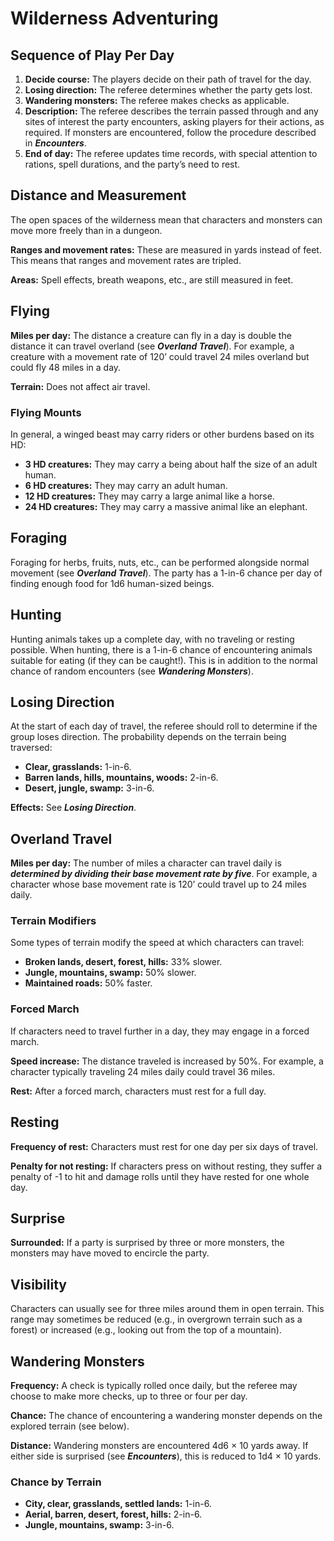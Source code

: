 # Wilderness Adventuring

## Sequence of Play Per Day

1. **Decide course:** The players decide on their path of travel for the day.
2. **Losing direction:** The referee determines whether the party gets lost.
3. **Wandering monsters:** The referee makes checks as applicable.
4. **Description:** The referee describes the terrain passed through and any sites of interest the party encounters, asking players for their actions, as required. If monsters are encountered, follow the procedure described in ***Encounters***.
5. **End of day:** The referee updates time records, with special attention to rations, spell durations, and the party’s need to rest.

## Distance and Measurement

The open spaces of the wilderness mean that characters and monsters can move more freely than in a dungeon.

**Ranges and movement rates:** These are measured in yards instead of feet. This means that ranges and movement rates are tripled.

**Areas:** Spell effects, breath weapons, etc., are still measured in feet.

## Flying

**Miles per day:** The distance a creature can fly in a day is double the distance it can travel overland (see ***Overland Travel***). For example, a creature with a movement rate of 120’ could travel 24 miles overland but could fly 48 miles in a day.

**Terrain:** Does not affect air travel.

### Flying Mounts

In general, a winged beast may carry riders or other burdens based on its HD:

- **3 HD creatures:** They may carry a being about half the size of an adult human.
- **6 HD creatures:** They may carry an adult human.
- **12 HD creatures:** They may carry a large animal like a horse.
- **24 HD creatures:** They may carry a massive animal like an elephant.

## Foraging

Foraging for herbs, fruits, nuts, etc., can be performed alongside normal movement (see ***Overland Travel***). The party has a 1-in-6 chance per day of finding enough food for 1d6 human-sized beings.

## Hunting

Hunting animals takes up a complete day, with no traveling or resting possible. When hunting, there is a 1-in-6 chance of encountering animals suitable for eating (if they can be caught!). This is in addition to the normal chance of random encounters (see ***Wandering Monsters***).

## Losing Direction

At the start of each day of travel, the referee should roll to determine if the group loses direction. The probability depends on the terrain being traversed:

- **Clear, grasslands:** 1-in-6.
- **Barren lands, hills, mountains, woods:** 2-in-6.
- **Desert, jungle, swamp:** 3-in-6.

**Effects:** See ***Losing Direction***.

## Overland Travel

**Miles per day:** The number of miles a character can travel daily is ***determined by dividing their base movement rate by five***. For example, a character whose base movement rate is 120’ could travel up to 24 miles daily.

### Terrain Modifiers

Some types of terrain modify the speed at which characters can travel:

- **Broken lands, desert, forest, hills:** 33% slower.
- **Jungle, mountains, swamp:** 50% slower.
- **Maintained roads:** 50% faster.

### Forced March

If characters need to travel further in a day, they may engage in a forced march.

**Speed increase:** The distance traveled is increased by 50%. For example, a character typically traveling 24 miles daily could travel 36 miles.

**Rest:** After a forced march, characters must rest for a full day.

## Resting

**Frequency of rest:** Characters must rest for one day per six days of travel.

**Penalty for not resting:** If characters press on without resting, they suffer a penalty of -1 to hit and damage rolls until they have rested for one whole day.

## Surprise

**Surrounded:** If a party is surprised by three or more monsters, the monsters may have moved to encircle the party.

## Visibility

Characters can usually see for three miles around them in open terrain. This range may sometimes be reduced (e.g., in overgrown terrain such as a forest) or increased (e.g., looking out from the top of a mountain).

## Wandering Monsters

**Frequency:** A check is typically rolled once daily, but the referee may choose to make more checks, up to three or four per day.

**Chance:** The chance of encountering a wandering monster depends on the explored terrain (see below).

**Distance:** Wandering monsters are encountered 4d6 × 10 yards away. If either side is surprised (see ***Encounters***), this is reduced to 1d4 × 10 yards.

### Chance by Terrain

- **City, clear, grasslands, settled lands:** 1-in-6.
- **Aerial, barren, desert, forest, hills:** 2-in-6.
- **Jungle, mountains, swamp:** 3-in-6.